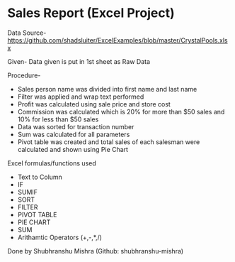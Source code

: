 # Sales Report (Excel Project)

Data Source- https://github.com/shadsluiter/ExcelExamples/blob/master/CrystalPools.xlsx

Given- Data given is put in 1st sheet as Raw Data

Procedure- 
- Sales person name was divided into first name and last name
- Filter was applied and wrap text performed 
- Profit was calculated using sale price and store cost
- Commission was calculated which is 20% for more than $50 sales and 10% for less than $50 sales
- Data was sorted for transaction number
- Sum was calculated for all parameters 
- Pivot table was created and total sales of each salesman were calculated and shown using Pie Chart

Excel formulas/functions used
- Text to Column
- IF
- SUMIF
- SORT
- FILTER
- PIVOT TABLE
- PIE CHART
- SUM
- Arithamtic Operators (+,-,*,/) 

Done by Shubhranshu Mishra (Github: shubhranshu-mishra)
